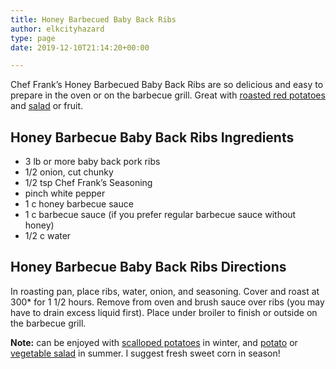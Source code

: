 ```yaml
---
title: Honey Barbecued Baby Back Ribs
author: elkcityhazard
type: page
date: 2019-12-10T21:14:20+00:00

---
```

Chef Frank&#8217;s Honey Barbecued Baby Back Ribs are so delicious and easy to prepare in the oven or on the barbecue grill. Great with <a href="/wordpress/recipes-for-special-occasions-and-events/roasted-red-potatoes-recipe/" rel="noopener noreferrer" target="_blank">roasted red potatoes</a> and <a href="/wordpress/vegetables-and-salad-recipes/" rel="noopener noreferrer" target="_blank">salad</a> or fruit. 

## Honey Barbecue Baby Back Ribs Ingredients

  * 3 lb or more baby back pork ribs
  * 1/2 onion, cut chunky
  * 1/2 tsp Chef Frank&#8217;s Seasoning
  * pinch white pepper
  * 1 c honey barbecue sauce
  * 1 c barbecue sauce (if you prefer regular barbecue sauce without honey)
  * 1/2 c water

## Honey Barbecue Baby Back Ribs Directions

In roasting pan, place ribs, water, onion, and seasoning. Cover and roast at 300* for 1 1/2 hours. Remove from oven and brush sauce over ribs (you may have to drain excess liquid first). Place under broiler to finish or outside on the barbecue grill.

**Note:** can be enjoyed with <a href="/wordpress/chef-franks-seasoning-recipes/scalloped-potatoes-grandmas-comfort-food/" rel="noopener noreferrer" target="_blank">scalloped potatoes</a> in winter, and <a href="/wordpress/vegetables-and-salad-recipes/potato-salad-recipe/" rel="noopener noreferrer" target="_blank">potato</a> or <a href="/wordpress/vegetables-and-salad-recipes/" rel="noopener noreferrer" target="_blank">vegetable salad</a> in summer. I suggest fresh sweet corn in season!